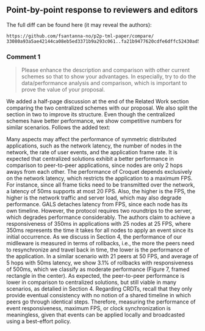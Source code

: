 ## Point-by-point response to reviewers and editors 

The full diff can be found here (it may reveal the authors):

```
https://github.com/fsantanna-no/p2p-tml-paper/compare/
33080a93a5ae42144ca08eb5ed3371b9a293c061..fa21b9477620cdfe6dffc52430ad50d613a01d52
```

### Comment 1

> Please enhance the description and comparison with other current schemes so
> that to show your advantages. In especially, try to do the data/performance
> analysis and comparison, which is important to prove the value of your
> proposal.

We added a half-page discussion at the end of the Related Work section
comparing the two centralized schemes with our proposal.
We also split the section in two to improve its structure.
Even though the centralized schemes have better performance, we show
competitive numbers for similar scenarios.
Follows the added text:

Many aspects may affect the performance of symmetric distributed applications,
such as
    the network latency,
    the number of nodes in the network,
    the rate of user events,
    and the application frame rate.
It is expected that centralized solutions exhibit a better performance in
comparison to peer-to-peer applications, since nodes are only 2 hops aways from
each other.
The performance of Croquet depends exclusively on the network latency, which
restricts the application to a maximum FPS.
For instance, since all frame ticks need to be transmitted over the network,
a latency of 50ms supports at most 20 FPS.
Also, the higher is the FPS, the higher is the network traffic and server load,
which may also degrade performance.
GALS detaches latency from FPS, since each node has its own timeline.
However, the protocol requires two roundtrips to the server, which degrades
performance considerably.
The authors claim to achieve a responsiveness of 350ms in applications with
25 nodes at 25 FPS, where 350ms represents the time it takes for all nodes to
apply an event since its initial occurrence.
As we discuss in Section 4, the performance of our midlleware is measured in
terms of rollbacks, i.e., the more the peers need to resynchronize and travel
back in time, the lower is the performance of the application.
In a similar scenario with 21 peers at 50 FPS, and average of 5 hops with 50ms
latency, we show 3.1% of rollbacks with responsiveness of 500ms, which we
classify as moderate performance (Figure 7, framed rectangle in the center).
As expected, the peer-to-peer performance is lower in comparison to centralized
solutions, but still viable in many scenarios, as detalied in
Section 4.
Regarding CRDTs, recall that they only provide eventual consistency with no
notion of a shared timeline in which peers go through identical steps.
Therefore, measuring the performance of event responsiveness, maximum FPS, or
clock synchronization is meaningless, given that events can be applied locally
and broadcasted using a best-effort policy.




